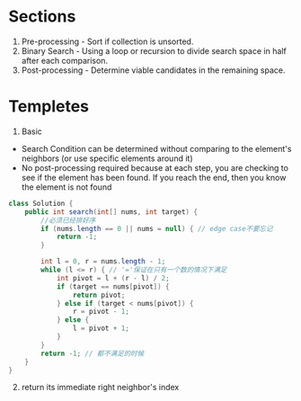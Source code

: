 # Sections
1. Pre-processing - Sort if collection is unsorted.
2. Binary Search - Using a loop or recursion to divide search space in half after each comparison.
3. Post-processing - Determine viable candidates in the remaining space.


# Templetes
1. Basic
- Search Condition can be determined without comparing to the element's neighbors (or use specific elements around it)
- No post-processing required because at each step, you are checking to see if the element has been found. If you reach the end, then you know the element is not found
```Java
class Solution {
    public int search(int[] nums, int target) {
        //必须已经排好序
        if (nums.length == 0 || nums = null) { // edge case不要忘记
            return -1;
        }

        int l = 0, r = nums.length - 1;
        while (l <= r) { // '='保证在只有一个数的情况下满足
            int pivot = l + (r - l) / 2;
            if (target == nums[pivot]) {
                return pivot;
            } else if (target < nums[pivot]) {
                r = pivot - 1;
            } else {
                l = pivot + 1;
            }
        }
        return -1; // 都不满足的时候
    }
}
```

2. return its immediate right neighbor's index